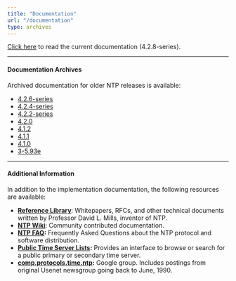 ```yaml
---
title: "Documentation"
url: "/documentation"
type: archives
---
```


<a class="btn btn-primary" href="/archives/4.2.8-series/" role="button">Click here</a> to read the current documentation (4.2.8-series).

* * *

#### Documentation Archives

Archived documentation for older NTP releases is available:

* [4.2.6-series](/archives/4.2.6-series/)
* [4.2.4-series](/archives/4.2.4-series/)
* [4.2.2-series](/archives/4.2.2-series/)
* [4.2.0](/archives/4.2.0/)
* [4.1.2](/archives/4.1.2/)
* [4.1.1](/archives/4.1.1/)
* [4.1.0](/archives/4.1.0/)
* [3-5.93e](/archives/3-5.93e/)

* * *

#### Additional Information

In addition to the implementation documentation, the following resources are available:

* **[Reference Library](/reflib/)**: Whitepapers, RFCs, and other technical documents written by Professor David L. Mills, inventor of NTP.
*   **[NTP Wiki](https://support.ntp.org/bin/view/Main/WebHome)**: Community contributed documentation.
*   **[NTP FAQ](/ntpfaq/):** Frequently Asked Questions about the NTP protocol and software distribution.
*   **[Public Time Server Lists](https://support.ntp.org/bin/view/Servers/WebHome):** Provides an interface to browse or search for a public primary or secondary time server.
* **[comp.protocols.time.ntp](https://groups.google.com/g/comp.protocols.time.ntp):** Google group. Includes postings from original Usenet newsgroup going back to June, 1990.